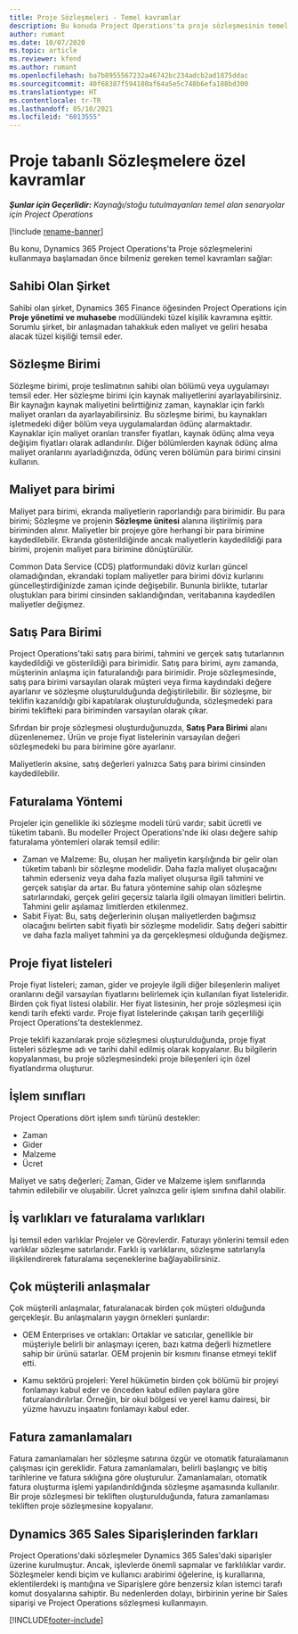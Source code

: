```yaml
---
title: Proje Sözleşmeleri - Temel kavramlar
description: Bu konuda Project Operations'ta proje sözleşmesinin temel kavramları hakkında bilgi sağlanır.
author: rumant
ms.date: 10/07/2020
ms.topic: article
ms.reviewer: kfend
ms.author: rumant
ms.openlocfilehash: ba7b8955567232a46742bc234adcb2ad1875ddac
ms.sourcegitcommit: 40f68387f594180af64a5e5c748b6efa188bd300
ms.translationtype: HT
ms.contentlocale: tr-TR
ms.lasthandoff: 05/10/2021
ms.locfileid: "6013555"
---
```

# <a name="concepts-unique-to-project-based-contracts"></a>Proje tabanlı Sözleşmelere özel kavramlar

_**Şunlar için Geçerlidir:** Kaynağı/stoğu tutulmayanları temel alan senaryolar için Project Operations_

[!include [rename-banner](~/includes/cc-data-platform-banner.md)]

Bu konu, Dynamics 365 Project Operations'ta Proje sözleşmelerini kullanmaya başlamadan önce bilmeniz gereken temel kavramları sağlar:

## <a name="owning-company"></a>Sahibi Olan Şirket

Sahibi olan şirket, Dynamics 365 Finance öğesinden Project Operations için **Proje yönetimi ve muhasebe** modülündeki tüzel kişilik kavramına eşittir. Sorumlu şirket, bir anlaşmadan tahakkuk eden maliyet ve geliri hesaba alacak tüzel kişiliği temsil eder.

## <a name="contracting-unit"></a>Sözleşme Birimi

Sözleşme birimi, proje teslimatının sahibi olan bölümü veya uygulamayı temsil eder. Her sözleşme birimi için kaynak maliyetlerini ayarlayabilirsiniz. Bir kaynağın kaynak maliyetini belirttiğiniz zaman, kaynaklar için farklı maliyet oranları da ayarlayabilirsiniz. Bu sözleşme birimi, bu kaynakları işletmedeki diğer bölüm veya uygulamalardan ödünç alarmaktadır. Kaynaklar için maliyet oranları transfer fiyatları, kaynak ödünç alma veya değişim fiyatları olarak adlandırılır. Diğer bölümlerden kaynak ödünç alma maliyet oranlarını ayarladığınızda, ödünç veren bölümün para birimi cinsini kullanın.

## <a name="cost-currency"></a>Maliyet para birimi

Maliyet para birimi, ekranda maliyetlerin raporlandığı para birimidir. Bu para birimi; Sözleşme ve projenin **Sözleşme ünitesi** alanına iliştirilmiş para biriminden alınır. Maliyetler bir projeye göre herhangi bir para birimine kaydedilebilir. Ekranda gösterildiğinde ancak maliyetlerin kaydedildiği para birimi, projenin maliyet para birimine dönüştürülür.

Common Data Service (CDS) platformundaki döviz kurları güncel olamadığından, ekrandaki toplam maliyetler para birimi döviz kurlarını güncelleştirdiğinizde zaman içinde değişebilir. Bununla birlikte, tutarlar oluştukları para birimi cinsinden saklandığından, veritabanına kaydedilen maliyetler değişmez.

## <a name="sales-currency"></a>Satış Para Birimi

Project Operations'taki satış para birimi, tahmini ve gerçek satış tutarlarının kaydedildiği ve gösterildiği para birimidir. Satış para birimi, aynı zamanda, müşterinin anlaşma için faturalandığı para birimidir. Proje sözleşmesinde, satış para birimi varsayılan olarak müşteri veya firma kaydındaki değere ayarlanır ve sözleşme oluşturulduğunda değiştirilebilir. Bir sözleşme, bir teklifin kazanıldığı gibi kapatılarak oluşturulduğunda, sözleşmedeki para birimi teklifteki para biriminden varsayılan olarak çıkar.

Sıfırdan bir proje sözleşmesi oluşturduğunuzda, **Satış Para Birimi** alanı düzenlenemez. Ürün ve proje fiyat listelerinin varsayılan değeri sözleşmedeki bu para birimine göre ayarlanır.

Maliyetlerin aksine, satış değerleri yalnızca Satış para birimi cinsinden kaydedilebilir.

## <a name="billing-method"></a>Faturalama Yöntemi

Projeler için genellikle iki sözleşme modeli türü vardır; sabit ücretli ve tüketim tabanlı. Bu modeller Project Operations'nde iki olası değere sahip faturalama yöntemleri olarak temsil edilir:

- Zaman ve Malzeme: Bu, oluşan her maliyetin karşılığında bir gelir olan tüketim tabanlı bir sözleşme modelidir. Daha fazla maliyet oluşacağını tahmin ederseniz veya daha fazla maliyet oluşursa ilgili tahmini ve gerçek satışlar da artar. Bu fatura yöntemine sahip olan sözleşme satırlarındaki, gerçek geliri geçersiz talarla ilgili olmayan limitleri belirtin. Tahmini gelir aşılamaz limitlerden etkilenmez.
- Sabit Fiyat: Bu, satış değerlerinin oluşan maliyetlerden bağımsız olacağını belirten sabit fiyatlı bir sözleşme modelidir. Satış değeri sabittir ve daha fazla maliyet tahmini ya da gerçekleşmesi olduğunda değişmez.

## <a name="project-price-lists"></a>Proje fiyat listeleri

Proje fiyat listeleri; zaman, gider ve projeyle ilgili diğer bileşenlerin maliyet oranlarını değil varsayılan fiyatlarını belirlemek için kullanılan fiyat listeleridir. Birden çok fiyat listesi olabilir. Her fiyat listesinin, her proje sözleşmesi için kendi tarih efekti vardır. Proje fiyat listelerinde çakışan tarih geçerliliği Project Operations'ta desteklenmez.

Proje teklifi kazanılarak proje sözleşmesi oluşturulduğunda, proje fiyat listeleri sözleşme adı ve tarihi dahil edilmiş olarak kopyalanır. Bu bilgilerin kopyalanması, bu proje sözleşmesindeki proje bileşenleri için özel fiyatlandırma oluşturur.

## <a name="transaction-classes"></a>İşlem sınıfları

Project Operations dört işlem sınıfı türünü destekler:

- Zaman
- Gider
- Malzeme
- Ücret

Maliyet ve satış değerleri; Zaman, Gider ve Malzeme işlem sınıflarında tahmin edilebilir ve oluşabilir. Ücret yalnızca gelir işlem sınıfına dahil olabilir.

## <a name="work-entities-and-billing-entities"></a>İş varlıkları ve faturalama varlıkları

İşi temsil eden varlıklar Projeler ve Görevlerdir. Faturayı yönlerini temsil eden varlıklar sözleşme satırlarıdır. Farklı iş varlıklarını, sözleşme satırlarıyla ilişkilendirerek faturalama seçeneklerine bağlayabilirsiniz.

## <a name="multi-customer-deals"></a>Çok müşterili anlaşmalar

Çok müşterili anlaşmalar, faturalanacak birden çok müşteri olduğunda gerçekleşir. Bu anlaşmaların yaygın örnekleri şunlardır:

- OEM Enterprises ve ortakları: Ortaklar ve satıcılar, genellikle bir müşteriyle belirli bir anlaşmayı içeren, bazı katma değerli hizmetlere sahip bir ürünü satarlar. OEM projenin bir kısmını finanse etmeyi teklif etti. 

- Kamu sektörü projeleri: Yerel hükümetin birden çok bölümü bir projeyi fonlamayı kabul eder ve önceden kabul edilen paylara göre faturalandırılırlar. Örneğin, bir okul bölgesi ve yerel kamu dairesi, bir yüzme havuzu inşaatını fonlamayı kabul eder.

## <a name="invoice-schedules"></a>Fatura zamanlamaları

Fatura zamanlamaları her sözleşme satırına özgür ve otomatik faturalamanın çalışması için gereklidir. Fatura zamanlamaları, belirli başlangıç ve bitiş tarihlerine ve fatura sıklığına göre oluşturulur. Zamanlamaları, otomatik fatura oluşturma işlemi yapılandırıldığında sözleşme aşamasında kullanılır. Bir proje sözleşmesi bir tekliften oluşturulduğunda, fatura zamanlaması tekliften proje sözleşmesine kopyalanır.

## <a name="changes-from-dynamics-365-sales-orders"></a>Dynamics 365 Sales Siparişlerinden farkları

Project Operations'daki sözleşmeler Dynamics 365 Sales'daki siparişler üzerine kurulmuştur. Ancak, işlevlerde önemli sapmalar ve farklılıklar vardır. Sözleşmeler kendi biçim ve kullanıcı arabirimi öğelerine, iş kurallarına, eklentilerdeki iş mantığına ve Siparişlere göre benzersiz kılan istemci tarafı komut dosyalarına sahiptir. Bu nedenlerden dolayı, birbirinin yerine bir Sales siparişi ve Project Operations sözleşmesi kullanmayın.


[!INCLUDE[footer-include](../includes/footer-banner.md)]
